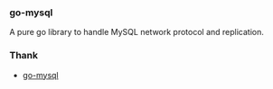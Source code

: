 ### go-mysql ###

A pure go library to handle MySQL network protocol and replication.

### Thank ###
* [go-mysql](github.com/siddontang/go-mysql)